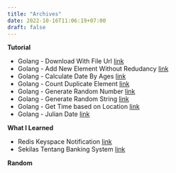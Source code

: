 ```yaml
---
title: "Archives"
date: 2022-10-16T11:06:19+07:00
draft: false
---
```


**Tutorial**
* Golang - Download With File Url [link](https://blog.cryppy.xyz/article/download-with-file-url/)
* Golang - Add New Element Without Redudancy [link](https://blog.cryppy.xyz/article/add-new-element-without-redudancy/)
* Golang - Calculate Date By Ages [link](https://blog.cryppy.xyz/article/calculate_date_by_ages/)
* Golang - Count Duplicate Element [link](https://blog.cryppy.xyz/article/count-duplicate-element/)
* Golang - Generate Random Number [link](https://blog.cryppy.xyz/article/generate-random-number/)
* Golang - Generate Random String [link](https://blog.cryppy.xyz/article/generate-random-string/)
* Golang - Get Time based on Location [link](https://blog.cryppy.xyz/article/get-time-in-location/)
* Golang - Julian Date [link](https://blog.cryppy.xyz/article/go-julian-date/)

**What I Learned**
* Redis Keyspace Notification [link](https://blog.cryppy.xyz/article/what-i-learned-redis-keyspace-notification/)
* Sekilas Tentang Banking System [link](https://blog.cryppy.xyz/article/what-i-learned-sekilas-tentang-banking-system/)

**Random**
